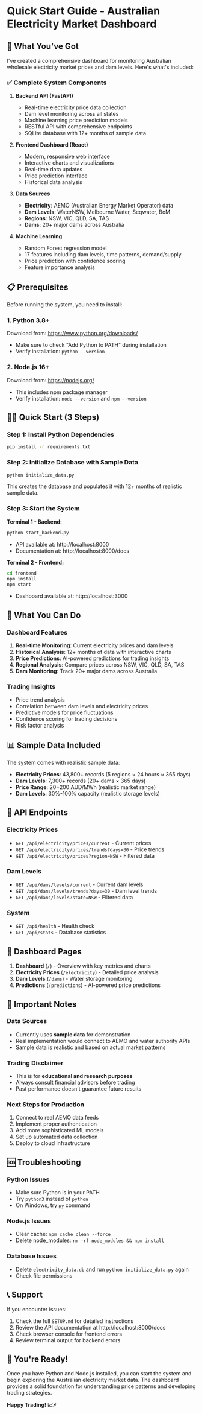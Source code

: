 # Quick Start Guide - Australian Electricity Market Dashboard

## 🚀 What You've Got

I've created a comprehensive dashboard for monitoring Australian wholesale electricity market prices and dam levels. Here's what's included:

### ✅ Complete System Components

1. **Backend API (FastAPI)**
   - Real-time electricity price data collection
   - Dam level monitoring across all states
   - Machine learning price prediction models
   - RESTful API with comprehensive endpoints
   - SQLite database with 12+ months of sample data

2. **Frontend Dashboard (React)**
   - Modern, responsive web interface
   - Interactive charts and visualizations
   - Real-time data updates
   - Price prediction interface
   - Historical data analysis

3. **Data Sources**
   - **Electricity**: AEMO (Australian Energy Market Operator) data
   - **Dam Levels**: WaterNSW, Melbourne Water, Seqwater, BoM
   - **Regions**: NSW, VIC, QLD, SA, TAS
   - **Dams**: 20+ major dams across Australia

4. **Machine Learning**
   - Random Forest regression model
   - 17 features including dam levels, time patterns, demand/supply
   - Price prediction with confidence scoring
   - Feature importance analysis

## 📋 Prerequisites

Before running the system, you need to install:

### 1. Python 3.8+ 
Download from: https://www.python.org/downloads/
- Make sure to check "Add Python to PATH" during installation
- Verify installation: `python --version`

### 2. Node.js 16+
Download from: https://nodejs.org/
- This includes npm package manager
- Verify installation: `node --version` and `npm --version`

## 🏃‍♂️ Quick Start (3 Steps)

### Step 1: Install Python Dependencies
```bash
pip install -r requirements.txt
```

### Step 2: Initialize Database with Sample Data
```bash
python initialize_data.py
```
This creates the database and populates it with 12+ months of realistic sample data.

### Step 3: Start the System

**Terminal 1 - Backend:**
```bash
python start_backend.py
```
- API available at: http://localhost:8000
- Documentation at: http://localhost:8000/docs

**Terminal 2 - Frontend:**
```bash
cd frontend
npm install
npm start
```
- Dashboard available at: http://localhost:3000

## 🎯 What You Can Do

### Dashboard Features
1. **Real-time Monitoring**: Current electricity prices and dam levels
2. **Historical Analysis**: 12+ months of data with interactive charts
3. **Price Predictions**: AI-powered predictions for trading insights
4. **Regional Analysis**: Compare prices across NSW, VIC, QLD, SA, TAS
5. **Dam Monitoring**: Track 20+ major dams across Australia

### Trading Insights
- Price trend analysis
- Correlation between dam levels and electricity prices
- Predictive models for price fluctuations
- Confidence scoring for trading decisions
- Risk factor analysis

## 📊 Sample Data Included

The system comes with realistic sample data:
- **Electricity Prices**: 43,800+ records (5 regions × 24 hours × 365 days)
- **Dam Levels**: 7,300+ records (20+ dams × 365 days)
- **Price Range**: $20-$200 AUD/MWh (realistic market range)
- **Dam Levels**: 30%-100% capacity (realistic storage levels)

## 🔧 API Endpoints

### Electricity Prices
- `GET /api/electricity/prices/current` - Current prices
- `GET /api/electricity/prices/trends?days=30` - Price trends
- `GET /api/electricity/prices?region=NSW` - Filtered data

### Dam Levels
- `GET /api/dams/levels/current` - Current dam levels
- `GET /api/dams/levels/trends?days=30` - Dam level trends
- `GET /api/dams/levels?state=NSW` - Filtered data

### System
- `GET /api/health` - Health check
- `GET /api/stats` - Database statistics

## 🎨 Dashboard Pages

1. **Dashboard** (`/`) - Overview with key metrics and charts
2. **Electricity Prices** (`/electricity`) - Detailed price analysis
3. **Dam Levels** (`/dams`) - Water storage monitoring
4. **Predictions** (`/predictions`) - AI-powered price predictions

## 🚨 Important Notes

### Data Sources
- Currently uses **sample data** for demonstration
- Real implementation would connect to AEMO and water authority APIs
- Sample data is realistic and based on actual market patterns

### Trading Disclaimer
- This is for **educational and research purposes**
- Always consult financial advisors before trading
- Past performance doesn't guarantee future results

### Next Steps for Production
1. Connect to real AEMO data feeds
2. Implement proper authentication
3. Add more sophisticated ML models
4. Set up automated data collection
5. Deploy to cloud infrastructure

## 🆘 Troubleshooting

### Python Issues
- Make sure Python is in your PATH
- Try `python3` instead of `python`
- On Windows, try `py` command

### Node.js Issues
- Clear cache: `npm cache clean --force`
- Delete node_modules: `rm -rf node_modules && npm install`

### Database Issues
- Delete `electricity_data.db` and run `python initialize_data.py` again
- Check file permissions

## 📞 Support

If you encounter issues:
1. Check the full `SETUP.md` for detailed instructions
2. Review the API documentation at http://localhost:8000/docs
3. Check browser console for frontend errors
4. Review terminal output for backend errors

## 🎉 You're Ready!

Once you have Python and Node.js installed, you can start the system and begin exploring the Australian electricity market data. The dashboard provides a solid foundation for understanding price patterns and developing trading strategies.

**Happy Trading! 📈⚡**
